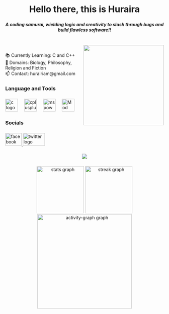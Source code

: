<h1 align="center">Hello there, this is Huraira </h1>

###

<h5 align="center">A coding samurai, wielding logic and creativity to slash through bugs and build flawless software!!</h5>

###

<br clear="both">

<img align="right" height="255" src="https://media1.tenor.com/m/dIWPRDexMxUAAAAd/gintama-gintoki.gifdAAAAABAw"  />

###

<p align="left">📚 Currently Learning: C and C++<br>🎲 Domains: Biology, Philosophy, Religion and Fiction<br>📫 Contact: hurairiam@gmail.com</p>

###

<h3 align="left">Language and Tools</h3>

###

<div align="left">
  <img src="https://cdn.jsdelivr.net/gh/devicons/devicon/icons/c/c-original.svg" height="40" alt="c logo"  />
  <img width="12" />
  <img src="https://cdn.jsdelivr.net/gh/devicons/devicon/icons/cplusplus/cplusplus-original.svg" height="40" alt="cplusplus logo"  />
  <img width="12" />
  <!-- Microsoft PowerPoint Icon -->
  <img src="https://mailmeteor.com/logos/assets/PNG/Microsoft_Office_PowerPoint_Logo_512px.png" height="40" alt="ms powerpoint" title="MS PowerPoint" />
  <img width="12" />
  <!-- Mod Organizer 2 Icon -->
  <img src="https://staticdelivery.nexusmods.com/mods/1704/images/64844/64844-1685660261-1698489989.png" height="40" alt="Mod Organizer 2" title="Mod Organizer 2" />
</div>

###

<h3 align="left">Socials</h3>

###

<div align="left">
  <a href="https://www.facebook.com/hurairiam.405" target="_blank">
    <img src="https://raw.githubusercontent.com/maurodesouza/profile-readme-generator/master/src/assets/icons/social/facebook/default.svg" width="52" height="40" alt="facebook logo"  />
  </a>
  <a href="https://x.com/hurairiamX" target="_blank" style="display:inline-block; padding-right:8px;">
    <img src="https://raw.githubusercontent.com/maurodesouza/profile-readme-generator/master/src/assets/icons/social/twitter/default.svg" width="70" height="40" alt="twitter logo"  />
  </a>
</div>

###

<div align="center">
  <img src="https://visitor-badge.laobi.icu/badge?page_id=Hurairiam.Hurairiam&"  />
</div>

###

<div align="center">
  <img src="https://github-readme-stats.vercel.app/api?username=Hurairiam&hide_title=true&hide_rank=false&show_icons=true&include_all_commits=true&count_private=true&disable_animations=false&theme=radical&locale=en&hide_border=true&order=1" height="150" alt="stats graph"  />
  <img src="https://streak-stats.demolab.com?user=Hurairiam&locale=en&mode=daily&theme=radical&hide_border=true&border_radius=0&order=3" height="150" alt="streak graph"  />
  <img src="https://github-readme-activity-graph.vercel.app/graph?username=Hurairiam&radius=0&theme=redical&area=true&order=5&custom_title=Contribution%20Graph&hide_border=true&hide_title=true" height="300" alt="activity-graph graph"  />
</div>

###
